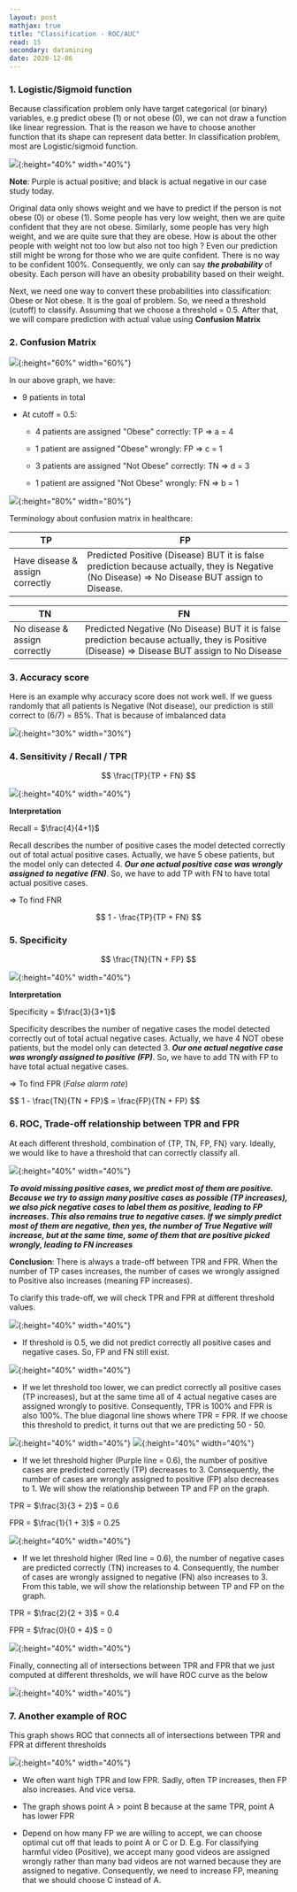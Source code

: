 ```yaml
---
layout: post
mathjax: true
title: "Classification - ROC/AUC"
read: 15
secondary: datamining
date: 2020-12-06
---
```


### 1. Logistic/Sigmoid function

Because classification problem only have target categorical (or binary) variables, e.g predict obese (1) or not obese (0), we can not draw a function like linear regression. That is the reason we have to choose another function that its shape can represent data better. In classification problem, most are Logistic/sigmoid function.

 ![](/sources/roc2.png){:height="40%" width="40%"}

 **Note**: Purple is actual positive; and black is actual negative in our case study today. 

Original data only shows weight and we have to predict if the person is not obese (0) or obese (1). Some people has very low weight, then we are quite confident that they are not obese. Similarly, some people has very high weight, and we are quite sure that they are obese. How is about the other people with weight not too low but also not too high ? Even our prediction still might be wrong for those who we are quite confident. There is no way to be confident 100%. Consequently, we only can say ***the probability*** of obesity. Each person will have an obesity probability based on their weight. 

Next, we need one way to convert these probabilities into classification: Obese or Not obese. It is the goal of problem. So, we need a threshold (cutoff) to classify. Assuming that we choose a threshold = 0.5. After that, we will compare prediction with actual value using **Confusion Matrix**


### 2. Confusion Matrix

![](/sources/roc3.png){:height="60%" width="60%"}

In our above graph, we have:

- 9 patients in total

- At cutoff = 0.5:
  
  + 4 patients are assigned "Obese" correctly: TP  => a = 4 

  + 1 patient are assigned "Obese" wrongly: FP => c = 1

  + 3 patients are assigned "Not Obese" correctly: TN => d = 3

  + 1 patient are assigned "Not Obese" wrongly: FN => b = 1

![](/sources/roc4.png){:height="80%" width="80%"}

Terminology about confusion matrix in healthcare:

| **TP** | **FP** |
|-----|-----|
Have disease & assign correctly | Predicted Positive (Disease) BUT it is false prediction because actually, they is Negative (No Disease) => No Disease BUT assign to Disease.

| **TN** | **FN** |
|-----|-----|
No disease & assign correctly | Predicted Negative (No Disease) BUT it is false prediction because actually, they is Positive (Disease) => Disease BUT assign to No Disease

### 3. Accuracy score 

Here is an example why accuracy score does not work well. If we guess randomly that all patients is Negative (Not disease), our prediction is still correct to (6/7) = 85%. That is because of imbalanced data

![](/sources/roc1.png){:height="30%" width="30%"}

### 4. Sensitivity / Recall / TPR

$$ \frac{TP}{TP + FN} $$

![](/sources/roc5.png){:height="40%" width="40%"}

**Interpretation**

Recall = $\frac{4}{4+1}$

Recall describes the number of positive cases the model detected correctly out of total actual positive cases. Actually, we have 5 obese patients, but the model only can detected 4. ***Our one actual positive case was wrongly assigned to negative (FN)***. So, we have to add TP with FN to have total actual positive cases. 

=> To find FNR

 $$
 1 - \frac{TP}{TP + FN}
 $$

### 5. Specificity

$$ \frac{TN}{TN + FP} $$

![](/sources/roc6.png){:height="40%" width="40%"}

**Interpretation**

Specificity = $\frac{3}{3+1}$

Specificity describes the number of negative cases the model detected correctly out of total actual negative cases. Actually, we have 4 NOT obese patients, but the model only can detected 3. ***Our one actual negative case was wrongly assigned to positive (FP)***. So, we have to add TN with FP to have total actual negative cases. 

=> To find FPR (*False alarm rate*)

$$
1 - \frac{TN}{TN + FP}$ = \frac{FP}{TN + FP}
$$


### 6. ROC, Trade-off relationship between TPR and FPR

At each different threshold, combination of {TP, TN, FP, FN} vary. Ideally, we would like to have a threshold that can correctly classify all. 

![](/sources/roc7.png){:height="40%" width="40%"}

***To avoid missing positive cases, we predict most of them are positive. Because we try to assign many positive cases as possible (TP increases), we also pick negative cases to label them as positive, leading to FP increases. This also remains true to negative cases. If we simply predict most of them are negative, then yes, the number of True Negative will increase, but at the same time, some of them that are positive picked wrongly, leading to FN increases***

**Conclusion**: There is always a trade-off between TPR and FPR. When the number of TP cases increases, the number of cases we wrongly assigned to Positive also increases (meaning FP increases). 

To clarify this trade-off, we will check TPR and FPR at different threshold values. 

![](/sources/roc8.png){:height="40%" width="40%"}

+ If threshold is 0.5, we did not predict correctly all positive cases and negative cases. So, FP and FN still exist.

![](/sources/roc10.png){:height="40%" width="40%"}


+ If we let threshold too lower, we can predict correctly all positive cases (TP increases), but at the same time all of 4 actual negative cases are assigned wrongly to positive. Consequently, TPR is 100% and FPR is also 100%. The blue diagonal line shows where TPR = FPR. If we choose this threshold to predict, it turns out that we are predicting 50 - 50.  

![](/sources/roc9.png){:height="40%" width="40%"} ![](/sources/roc11.png){:height="40%" width="40%"}

- If we let threshold higher (Purple line = 0.6), the number of positive cases are predicted correctly (TP) decreases to 3. Consequently, the number of cases are wrongly assigned to positive (FP) also decreases to 1. We will show the relationship between TP and FP on the graph. 

TPR = $\frac{3}{3 + 2}$ = 0.6 

FPR = $\frac{1}{1 + 3}$ = 0.25

![](/sources/roc12.png){:height="40%" width="40%"}


+ If we let threshold higher (Red line = 0.6), the number of negative cases are predicted correctly (TN) increases to 4. Consequently, the number of cases are wrongly assigned to negative (FN) also increases to 3. From this table, we will show the relationship between TP and FP on the graph. 
  
TPR = $\frac{2}{2 + 3}$ = 0.4 

FPR = $\frac{0}{0 + 4}$ = 0

![](/sources/roc13.png){:height="40%" width="40%"}

Finally, connecting all of intersections between TPR and FPR that we just computed at different thresholds, we will have ROC curve as the below

![](/sources/roc14.png){:height="40%" width="40%"}


### 7. Another example of ROC

This graph shows ROC that connects all of intersections between TPR and FPR at different thresholds

![](/sources/roc15.png){:height="40%" width="40%"}

- We often want high TPR and low FPR. Sadly, often TP increases, then FP also increases. And vice versa. 

- The graph shows point A > point B because at the same TPR, point A has lower FPR

- Depend on how many FP we are willing to accept, we can choose optimal cut off that leads to point A or C or D. E.g. For classifying harmful video (Positive), we accept many good videos are assigned wrongly rather than many bad videos are not warned because they are assigned to negative. Consequently, we need to increase FP, meaning that we should choose C instead of A. 



